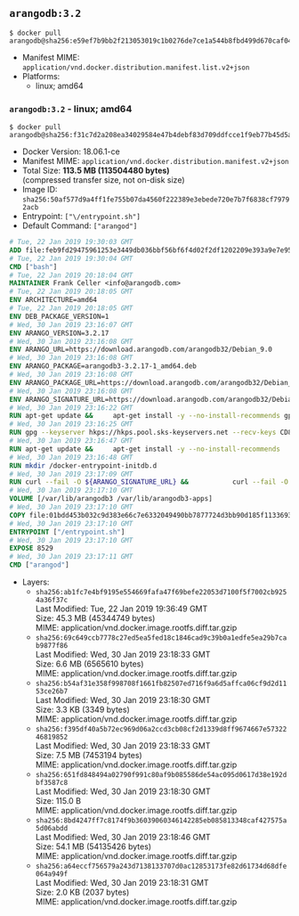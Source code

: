 ## `arangodb:3.2`

```console
$ docker pull arangodb@sha256:e59ef7b9bb2f213053019c1b0276de7ce1a544b8fbd499d670caf0488272701c
```

-	Manifest MIME: `application/vnd.docker.distribution.manifest.list.v2+json`
-	Platforms:
	-	linux; amd64

### `arangodb:3.2` - linux; amd64

```console
$ docker pull arangodb@sha256:f31c7d2a208ea34029584e47b4debf83d709ddfcce1f9eb77b45d5ac630c2913
```

-	Docker Version: 18.06.1-ce
-	Manifest MIME: `application/vnd.docker.distribution.manifest.v2+json`
-	Total Size: **113.5 MB (113504480 bytes)**  
	(compressed transfer size, not on-disk size)
-	Image ID: `sha256:50af577d9a4ff1fe755b07da4560f222389e3ebede720e7b7f6838cf79792acb`
-	Entrypoint: `["\/entrypoint.sh"]`
-	Default Command: `["arangod"]`

```dockerfile
# Tue, 22 Jan 2019 19:30:03 GMT
ADD file:feb9fd29475961253e3449db036bbf56bf6f4d02f2df1202209e393a9e7e95f5 in / 
# Tue, 22 Jan 2019 19:30:04 GMT
CMD ["bash"]
# Tue, 22 Jan 2019 20:18:04 GMT
MAINTAINER Frank Celler <info@arangodb.com>
# Tue, 22 Jan 2019 20:18:05 GMT
ENV ARCHITECTURE=amd64
# Tue, 22 Jan 2019 20:18:05 GMT
ENV DEB_PACKAGE_VERSION=1
# Wed, 30 Jan 2019 23:16:07 GMT
ENV ARANGO_VERSION=3.2.17
# Wed, 30 Jan 2019 23:16:08 GMT
ENV ARANGO_URL=https://download.arangodb.com/arangodb32/Debian_9.0
# Wed, 30 Jan 2019 23:16:08 GMT
ENV ARANGO_PACKAGE=arangodb3-3.2.17-1_amd64.deb
# Wed, 30 Jan 2019 23:16:08 GMT
ENV ARANGO_PACKAGE_URL=https://download.arangodb.com/arangodb32/Debian_9.0/amd64/arangodb3-3.2.17-1_amd64.deb
# Wed, 30 Jan 2019 23:16:08 GMT
ENV ARANGO_SIGNATURE_URL=https://download.arangodb.com/arangodb32/Debian_9.0/amd64/arangodb3-3.2.17-1_amd64.deb.asc
# Wed, 30 Jan 2019 23:16:22 GMT
RUN apt-get update &&     apt-get install -y --no-install-recommends gpg dirmngr     &&     rm -rf /var/lib/apt/lists/*
# Wed, 30 Jan 2019 23:16:25 GMT
RUN gpg --keyserver hkps://hkps.pool.sks-keyservers.net --recv-keys CD8CB0F1E0AD5B52E93F41E7EA93F5E56E751E9B
# Wed, 30 Jan 2019 23:16:47 GMT
RUN apt-get update &&     apt-get install -y --no-install-recommends         libjemalloc1         ca-certificates         pwgen         curl         numactl     &&     rm -rf /var/lib/apt/lists/*
# Wed, 30 Jan 2019 23:16:48 GMT
RUN mkdir /docker-entrypoint-initdb.d
# Wed, 30 Jan 2019 23:17:09 GMT
RUN curl --fail -O ${ARANGO_SIGNATURE_URL} &&           curl --fail -O ${ARANGO_PACKAGE_URL} &&             gpg --verify ${ARANGO_PACKAGE}.asc &&     (echo arangodb3 arangodb3/password password test | debconf-set-selections) &&     (echo arangodb3 arangodb3/password_again password test | debconf-set-selections) &&     DEBIAN_FRONTEND="noninteractive" dpkg -i ${ARANGO_PACKAGE} &&     rm -rf /var/lib/arangodb3/* &&     sed -ri         -e 's!127\.0\.0\.1!0.0.0.0!g'         -e 's!^(file\s*=).*!\1 -!'         -e 's!^\s*uid\s*=.*!!'         /etc/arangodb3/arangod.conf     && chgrp 0 /var/lib/arangodb3 /var/lib/arangodb3-apps     && chmod 775 /var/lib/arangodb3 /var/lib/arangodb3-apps     &&     rm -f ${ARANGO_PACKAGE}*
# Wed, 30 Jan 2019 23:17:10 GMT
VOLUME [/var/lib/arangodb3 /var/lib/arangodb3-apps]
# Wed, 30 Jan 2019 23:17:10 GMT
COPY file:01bdd453b032c9d383e66c7e6332049490bb7877724d3bb90d185f11336934d2 in /entrypoint.sh 
# Wed, 30 Jan 2019 23:17:10 GMT
ENTRYPOINT ["/entrypoint.sh"]
# Wed, 30 Jan 2019 23:17:10 GMT
EXPOSE 8529
# Wed, 30 Jan 2019 23:17:11 GMT
CMD ["arangod"]
```

-	Layers:
	-	`sha256:ab1fc7e4bf9195e554669fafa47f69befe22053d7100f5f7002cb9254a36f37c`  
		Last Modified: Tue, 22 Jan 2019 19:36:49 GMT  
		Size: 45.3 MB (45344749 bytes)  
		MIME: application/vnd.docker.image.rootfs.diff.tar.gzip
	-	`sha256:69c649ccb7778c27ed5ea5fed18c1846cad9c39b0a1edfe5ea29b7cab9877f86`  
		Last Modified: Wed, 30 Jan 2019 23:18:33 GMT  
		Size: 6.6 MB (6565610 bytes)  
		MIME: application/vnd.docker.image.rootfs.diff.tar.gzip
	-	`sha256:b54af31e358f998708f1661fb82507ed716f9a6d5affca06cf9d2d1153ce26b7`  
		Last Modified: Wed, 30 Jan 2019 23:18:30 GMT  
		Size: 3.3 KB (3349 bytes)  
		MIME: application/vnd.docker.image.rootfs.diff.tar.gzip
	-	`sha256:f395df40a5b72ec969d06a2ccd3cb08cf2d1339d8ff9674667e5732246819852`  
		Last Modified: Wed, 30 Jan 2019 23:18:33 GMT  
		Size: 7.5 MB (7453194 bytes)  
		MIME: application/vnd.docker.image.rootfs.diff.tar.gzip
	-	`sha256:651fd848494a02790f991c80af9b085586de54ac095d0617d38e192dbf3587c8`  
		Last Modified: Wed, 30 Jan 2019 23:18:30 GMT  
		Size: 115.0 B  
		MIME: application/vnd.docker.image.rootfs.diff.tar.gzip
	-	`sha256:8bd4247ff7c8174f9b36039060346142285eb085813348caf427575a5d06abdd`  
		Last Modified: Wed, 30 Jan 2019 23:18:46 GMT  
		Size: 54.1 MB (54135426 bytes)  
		MIME: application/vnd.docker.image.rootfs.diff.tar.gzip
	-	`sha256:a64eccf756579a243d7138133707d0ac12853173fe82d61734d68dfe064a949f`  
		Last Modified: Wed, 30 Jan 2019 23:18:31 GMT  
		Size: 2.0 KB (2037 bytes)  
		MIME: application/vnd.docker.image.rootfs.diff.tar.gzip
